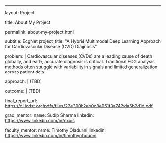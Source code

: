 ---

layout: Project

title: About My Project

permalink: about-my-project.html

subtitle: EcgNet
project_title: "A Hybrid Multimodal Deep Learning Approach for Cardiovascular Disease (CVD) Diagnosis"

problem: |
  Cardiovascular diseases (CVDs) are a leading cause of death globally, and early, accurate diagnosis is critical. Traditional ECG analysis methods often 
 struggle with variability in signals and limited generalization across patient data 

approach: |
  (TBD)
  
outcome: |
  (TBD)

final_report_url: https://dl.icdst.org/pdfs/files/22e390b2eb0c8e951f3a742fda5b2d1d.pdf

grad_mentor:
  name: Sudip Sharma
  linkedin: https://www.linkedin.com/in/nxxis

faculty_mentor:
  name: Timothy Oladunni
  linkedin: https://www.linkedin.com/in/timothyoladunni
